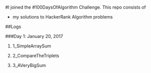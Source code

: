 #I joined the #100DaysOfAlgorithm Challenge.
This repo consists of
* my solutions to HackerRank Algorithm problems

##Logs

###Day 1: January 20, 2017

1) 1_SimpleArraySum

2) 2_CompareTheTriplets

3) 3_AVeryBigSum
